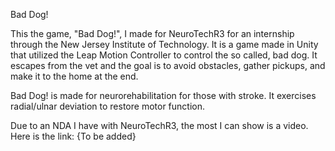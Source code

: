Bad Dog!

This the game, "Bad Dog!", I made for NeuroTechR3 for an internship through the New Jersey Institute of Technology. It is a game made in Unity that utilized the Leap Motion Controller to control the so called, bad dog. It escapes from the vet and the goal is to avoid obstacles, gather pickups, and make it to the home at the end.

Bad Dog! is made for neurorehabilitation for those with stroke. It exercises radial/ulnar deviation to restore motor function.

Due to an NDA I have with NeuroTechR3, the most I can show is a video. Here is the link: {To be added}
